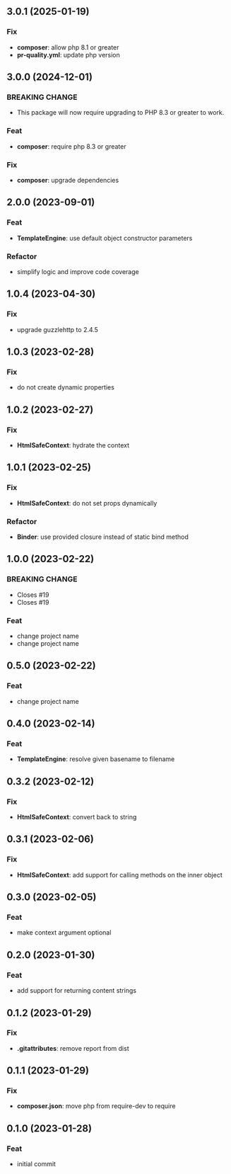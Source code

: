 ## 3.0.1 (2025-01-19)

### Fix

- **composer**: allow php 8.1 or greater
- **pr-quality.yml**: update php version

## 3.0.0 (2024-12-01)

### BREAKING CHANGE

- This package will now require upgrading to PHP 8.3 or greater to work.

### Feat

- **composer**: require php 8.3 or greater

### Fix

- **composer**: upgrade dependencies

## 2.0.0 (2023-09-01)

### Feat

- **TemplateEngine**: use default object constructor parameters

### Refactor

- simplify logic and improve code coverage

## 1.0.4 (2023-04-30)

### Fix

- upgrade guzzlehttp to 2.4.5

## 1.0.3 (2023-02-28)

### Fix

- do not create dynamic properties

## 1.0.2 (2023-02-27)

### Fix

- **HtmlSafeContext**: hydrate the context

## 1.0.1 (2023-02-25)

### Fix

- **HtmlSafeContext**: do not set props dynamically

### Refactor

- **Binder**: use provided closure instead of static bind method

## 1.0.0 (2023-02-22)

### BREAKING CHANGE

- Closes #19
- Closes #19

### Feat

- change project name
- change project name

## 0.5.0 (2023-02-22)

### Feat

- change project name

## 0.4.0 (2023-02-14)

### Feat

- **TemplateEngine**: resolve given basename to filename

## 0.3.2 (2023-02-12)

### Fix

- **HtmlSafeContext**: convert back to string

## 0.3.1 (2023-02-06)

### Fix

- **HtmlSafeContext**: add support for calling methods on the inner object

## 0.3.0 (2023-02-05)

### Feat

- make context argument optional

## 0.2.0 (2023-01-30)

### Feat

- add support for returning content strings

## 0.1.2 (2023-01-29)

### Fix

- **.gitattributes**: remove report from dist

## 0.1.1 (2023-01-29)

### Fix

- **composer.json**: move php from require-dev to require

## 0.1.0 (2023-01-28)

### Feat

- initial commit
